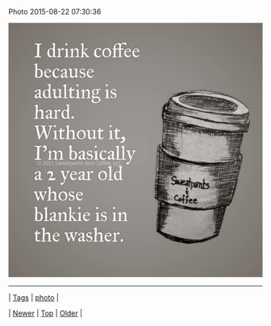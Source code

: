 <!--
title: Photo 2015-08-22 07
date: 2020-06-28T15:27:00.089Z
tags: photo
-->


Photo 2015-08-22 07:30:36

![](127299085812-0.jpg)

<!--BOTTOM-POST-NAVIGATION-->
---

| [Tags](tags.md) | [photo](tag-photo.md) |

| [Newer](127249528959.md) | [Top](index.md) | [Older](127307067384.md) |